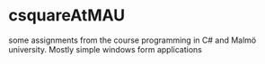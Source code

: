 # csquareAtMAU
some assignments from the course programming in C# and Malmö university. Mostly simple windows form applications
